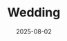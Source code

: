 ---
title: Wedding
tags: social
image: wedding-3.jpg
alt: After wedding photo of Lindsay and I together.
date: 2025-08-02
---